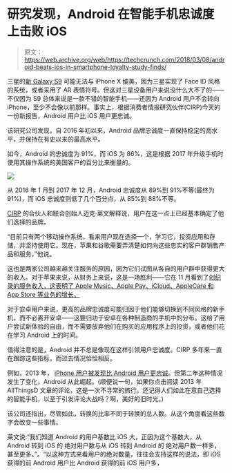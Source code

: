 # 研究发现，Android 在智能手机忠诚度上击败 iOS

> 原文：<https://web.archive.org/web/https://techcrunch.com/2018/03/08/android-beats-ios-in-smartphone-loyalty-study-finds/>

三星的[新 Galaxy S9](https://web.archive.org/web/20221207150831/https://techcrunch.com/2018/03/08/samsung-galaxy-s9-review/) 可能无法与 iPhone X 媲美，因为三星实现了 Face ID 风格的系统，或者采用了 AR 表情符号。但这对三星设备用户来说没什么大不了的——不仅因为 S9 总体来说是一款不错的智能手机——还因为 Android 用户不会转向 iPhone，至少不会像以前那样。事实上，根据消费者情报研究伙伴(CIRP)今天的一份新报告，Android 用户比 iOS 用户更忠诚。

该研究公司发现，自 2016 年初以来，Android 品牌忠诚度一直保持稳定的高水平，并保持在有史以来的最高水平。

如今，Android 的忠诚度为 91%，而 iOS 为 86%，这是根据 2017 年升级手机时使用其操作系统的美国客户的百分比来衡量的。

![](img/2b4ec928ce59af26cb222b6c1e2251d7.png)

从 2016 年 1 月到 2017 年 12 月，Android 忠诚度从 89%到 91%不等(最终为 91%)，而 iOS 忠诚度则低了几个百分点，从 85%到 88%不等。

[CIRP](https://web.archive.org/web/20221207150831/https://www.cirpllc.com/) 的合伙人和联合创始人迈克·莱文解释说，用户在这一点上已经基本确定了他们选择的品牌。

“目前只有两个移动操作系统，看来用户现在选择一个，学习它，投资应用和存储，并坚持使用它。现在，苹果和谷歌需要弄清楚如何向这些忠实的客户群销售产品和服务，”他说。

这也是两家公司越来越关注服务的原因，因为它们试图从各自的用户群中获得更大的收入。对于苹果来说，从财务上来说，这是一场胜利——它在 11 月看到了[创纪录的服务收入，这表明了 Apple Music、Apple Pay、iCloud、AppleCare 和 App Store 等业务的增长。](https://web.archive.org/web/20221207150831/https://techcrunch.com/2017/11/03/apples-record-services-revenue-suggests-growth-in-applepay-apple-music/)

对于安卓用户来说，更高的品牌忠诚度可能归因于他们能够切换到不同风格的新手机，而不必离开安卓——这要归功于安卓在各种制造商的手机中的分布。这给了用户尝试新体验的自由，而不需要放弃他们在购买的应用程序上的投资，或者他们花在学习 Android 上的时间。

值得注意的是，Android 并不总是像现在这样引领用户忠诚度。CIRP 多年来一直在跟踪这些指标，而过去情况恰恰相反。

例如，2013 年， [iPhone 用户被发现比 Android 用户更忠诚](https://web.archive.org/web/20221207150831/http://allthingsd.com/20130823/iphone-leads-android-in-smartphone-loyalty/)。但第二年这种情况发生了变化，Android 从此崛起。(顺便说一句，如果你点击阅读 2013 年 AllThingsD 文章的评论，这是一次不寻常的旅行。还记得人们如此在意自己选择的智能手机，以至于引发评论大战吗？啊，美好的旧时光。)

该公司还指出，尽管如此，转换的比率不同于转换的总人数。从这个角度看这些数字会改变一些事情。

莱文说:“我们知道 Android 的用户基数比 iOS 大，正因为这个基数大，从 Android 转到 iOS 的
绝对用户数与从 iOS 转到 Android 的
绝对用户数一样多，甚至更多。”。“以这种方式来看用户的绝对数量，往往会支持这样的说法，即 iOS 获得的前 Android 用户比 Android 获得的前 iOS 用户多，